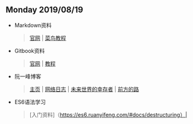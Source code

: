 ## Monday 2019/08/19
- Markdown资料

    > [官网](https://www.markdown.cn/) |
    > [菜鸟教程](https://www.runoob.com/markdown/md-tutorial.html)

- Gitbook资料
    > [官网](https://www.gitbook.com/) |
    > [教程](https://uncle-code.iteye.com/blog/2297787)

- 阮一峰博客
    > [主页](http://www.ruanyifeng.com/home.html) |
    > [网络日志](http://www.ruanyifeng.com/blog/) |
    > [未来世界的幸存者](http://www.ruanyifeng.com/survivor/) |
    > [前方的路](http://www.ruanyifeng.com/road/)

- ES6语法学习
    > [入门资料]（https://es6.ruanyifeng.com/#docs/destructuring）|
